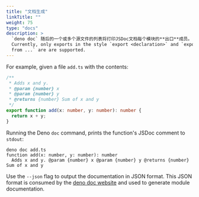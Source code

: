 ```yaml
---
title: "文档生成"
linkTitle: ""
weight: 75
type: "docs"
description: >
  `deno doc` 随后的一个或多个源文件的列表将打印JSDoc文档每个模块的**出口**成员。
  Currently, only exports in the style `export <declaration>` and `export ...
  from ...` are are supported.
---
```


For example, given a file `add.ts` with the contents:

```ts
/**
 * Adds x and y.
 * @param {number} x
 * @param {number} y
 * @returns {number} Sum of x and y
 */
export function add(x: number, y: number): number {
  return x + y;
}
```

Running the Deno `doc` command, prints the function's JSDoc comment to `stdout`:

```shell
deno doc add.ts
function add(x: number, y: number): number
  Adds x and y. @param {number} x @param {number} y @returns {number} Sum of x and y
```

Use the `--json` flag to output the documentation in JSON format. This JSON
format is consumed by the
[deno doc website](https://github.com/denoland/doc_website) and used to generate
module documentation.

